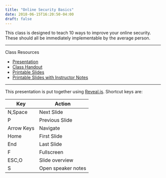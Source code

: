 ```yaml
---
title: "Online Security Basics"
date: 2018-06-15T16:20:50-04:00
draft: false
---
```

This class is designed to teach 10 ways to improve your online security. These should all be immediately implementable by the average person.

---

Class Resources

* [Presentation](https://chuckmcandrew.com/Online-security-basics/)
* [Class Handout](https://chuckmcandrew.com/Online-security-basics/handouts/classhandout)
* [Printable Slides](https://chuckmcandrew.com/Online-security-basics/?print-pdf)
* [Printable Slides with Instructor Notes](https://chuckmcandrew.com/Online-security-basics/?print-pdf&showNotes=true)

---

This presentation is put together using [Reveal.js](https://github.com/hakimel/reveal.js). 
Shortcut keys are:

|Key|Action|
|---|------|
|N,Space|Next Slide|
|P|Previous Slide|
|Arrow Keys|Navigate|
|Home|First Slide|
|End|Last Slide|
|F|Fullscreen|
|ESC,O|Slide overview|
|S|Open speaker notes|




